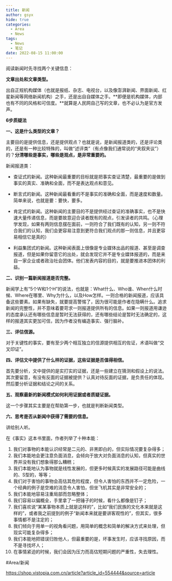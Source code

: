 ```yaml
---
title: 新闻
author: gsyx
hide: true
categories:
  - Area
  - News
tags:
  - News
  - 笔记
date: 2022-08-15 11:00:00
---
```


阅读新闻时先寻找两个关键信息：

**文章出处和文章类型。**

出自正规机构媒体（也就是报纸、杂志、电视台，以及像澎湃新闻、界面新闻、红星新闻等网络新闻机构）之手，还是出自自媒体之手。**即便是机构媒体，内部也有不同的风格和可信度。**就算是人民网自己写的文章，也不必认为是官方发声。

**6步质疑法**

**一、这是什么类型的文章？**

主要目的是提供信息，还是提供观点？也就是说，是新闻报道类的，还是评论类的，还是有一种比较特殊的，叫做“述评类”（有点像我们通常说的“夹叙夹议”）的？**分清哪些是事实，哪些是观点，是非常重要的。**

新闻报道类：

-   查证式的新闻。这种新闻最重要的目标就是把事实查证清楚，最重要的是做到事实的真实、准确和全面，而不是表达观点和意见。
    
-   断言式的新闻。这种新闻最看重的不是事实的准确和全面，而是速度和数量。简单来说，也就是要：要快，要多。
    
-   肯定式的新闻。这种新闻的主要目的不是提供经过查证的准确事实，也不是快速大量传递信息，而是要故意迎合读者既有的观点，引发读者的共鸣。（心理学发现，如果有两则信息摆在面前，一则符合了我们既有的认知，另一则不符合我们的认知，我们会更容易注意到更符合我们观点的那一则信息，并且更容易相信它是真的）
    
-   利益集团式的新闻。这种新闻表面上很像是专业媒体出品的报道、甚至是调查报道，但是如果你留意它的出处，就会发现它并不是专业媒体报道的，而是来自一家企业或者政治社会团体。他们发表内容的目的，就是要推进本团体的利益。
    

**二、识别一篇新闻报道是否完整。**

新闻学上有“5个W和1个H”的说法，也就是：What什么、Who谁、When什么时候、Where在哪里、Why为什么，以及How怎样。一则合格的新闻报道，应该具备这些要素。如果有缺失，就要提高警惕了，因为很可能是作者在隐瞒什么。追求新闻的完整性，并不意味着要苛求一则报道提供所有的信息。如果一则报道用谦逊的态度承认还有哪些信息是暂时无法获得的，还有哪些结论是暂时无法确定的，这样的报道其实更加可信，因为作者没有编造事实、强行脑补。

**三、评估信源。**

对于关键性的事实，要有至少两个相互独立的信源提供相互的佐证，术语叫做“交叉印证”。

**四、评估文中提供了什么样的证据，这些证据是否值得相信。**

首先要分析，文中提供的是实打实的证据，还是一些建立在猜测和假设上的说法。其次要留意，有没有反面的证据被提供？认真对待反面的证据，是负责任的体现。然后要分析证据和结论之间的关系。

**五、观察最新的新闻模式如何利用证据或者质疑证据。**

这一个步骤其实主要是在帮助第一步，也就是判断新闻类型。

**六、思考是否从新闻中获得了需要的信息。**

讲给别人听。


在《事实》这本书里面，作者列举了十种本能：

1. 我们对事物的本能认识经常是二元的、非黑即白的，但实际情况要复杂得多；
2. 我们本能地会更注意负面消息，会倾向于放大对负面消息的认知，但真实的世界并没有我们想象得那么糟糕；
3. 我们本能地认为事物就是线性发展的，但更多时候真实的发展路径可能是曲线的、S型的，等等；
4. 我们对于害怕的事物会高估其危险程度，但令人害怕的东西并不一定危险，一个经典的例子是空难的消息令人害怕，但坐飞机其实是非常安全的；
5. 我们本能地容易注重局部而忽略整体；
6. 我们容易以偏概全，手里拿了一把锤子的时候，看什么都像是钉子；
7. 我们喜欢说“某某事物本质上就是这样的”，比如“我们民族的文化本来就是这样的”，或者我之前提到的例子“新闻本来就是要讲客观性的”，但其实，很多事情都不是注定的；
8. 我们倾向于用单一的视角看问题，用简单的概念和简单的解决方式来处理，但现实可能复杂得多；
9. 我们本能地把错误归咎他人，但最重要的是，坏事发生时，应该寻找原因，而不是寻找坏人；
10. 在事情紧迫的时候，我们会因为压力而高估短期问题的严重性，失去理性。

#Area/新闻

https://shop.vistopia.com.cn/article?article_id=554444&source=article